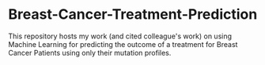 # Breast-Cancer-Treatment-Prediction
This repository hosts my work (and cited colleague's work) on using Machine Learning for predicting the outcome of a treatment for Breast Cancer Patients using only their mutation profiles.

